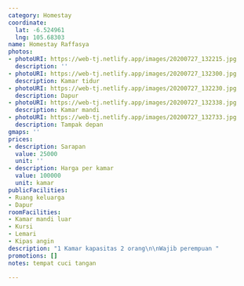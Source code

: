 ```yaml
---
category: Homestay
coordinate:
  lat: -6.524961
  lng: 105.68303
name: Homestay Raffasya
photos:
- photoURI: https://web-tj.netlify.app/images/20200727_132215.jpg
  description: ''
- photoURI: https://web-tj.netlify.app/images/20200727_132300.jpg
  description: Kamar tidur
- photoURI: https://web-tj.netlify.app/images/20200727_132230.jpg
  description: Dapur
- photoURI: https://web-tj.netlify.app/images/20200727_132338.jpg
  description: Kamar mandi
- photoURI: https://web-tj.netlify.app/images/20200727_132733.jpg
  description: Tampak depan
gmaps: ''
prices:
- description: Sarapan
  value: 25000
  unit: ''
- description: Harga per kamar
  value: 100000
  unit: kamar
publicFacilities:
- Ruang keluarga
- Dapur
roomFacilities:
- Kamar mandi luar
- Kursi
- Lemari
- Kipas angin
description: "1 Kamar kapasitas 2 orang\n\nWajib perempuan "
promotions: []
notes: tempat cuci tangan

---
```

